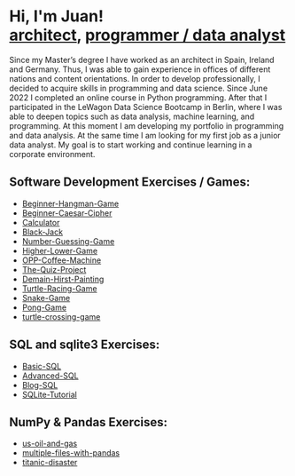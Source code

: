 <h1>Hi, I'm Juan! 
<br/>
<a href="https://issuu.com/abellangarcia/docs/00_portfolio2023_issuu">architect</a>,
<a href="https://github.com/Juan-Abellan">programmer / data analyst</a></h1>

Since my Master’s degree I have worked as an architect in Spain, Ireland and Germany. Thus, I was able to gain experience in offices of different nations and content orientations.
In order to develop professionally, I decided to acquire skills in programming and data science. Since June 2022 I completed an online course in Python programming. After that I participated in the LeWagon Data Science Bootcamp in Berlin, where I was able to deepen topics such as data analysis, machine learning, and programming. At this moment I am developing my portfolio in programming and data analysis. At the same time I am looking for my first job as a junior data analyst. My goal is to start working and continue learning in a corporate environment.


<h2>Software Development Exercises / Games:</h2>

- [Beginner-Hangman-Game](https://github.com/Juan-Abellan/Beginner-Hangman-Game.git)
- [Beginner-Caesar-Cipher](https://github.com/Juan-Abellan/Beginner-Caesar-Cipher.git)
- [Calculator]( https://github.com/Juan-Abellan/Calculator.git)
- [Black-Jack](https://github.com/Juan-Abellan/Black-Jack.git)
- [Number-Guessing-Game](https://github.com/Juan-Abellan/Number-Guessing-Game.git)
- [Higher-Lower-Game](https://github.com/Juan-Abellan/Higher-Lower-Game.git)
- [OPP-Coffee-Machine](https://github.com/Juan-Abellan/OPP-Coffee-Machine.git)
- [The-Quiz-Project](https://github.com/Juan-Abellan/The-Quiz-Project.git)
- [Demain-Hirst-Painting](https://github.com/Juan-Abellan/Demain-Hirst-Painting.git)
- [Turtle-Racing-Game](https://github.com/Juan-Abellan/Turtle-Racing-Game.git)
- [Snake-Game](https://github.com/Juan-Abellan/Snake-Game.git)
- [Pong-Game](https://github.com/Juan-Abellan/Pong-Game.git)
- [turtle-crossing-game](https://github.com/Juan-Abellan/turtle-crossing-game.git)

<h2>SQL and sqlite3 Exercises:</h2>

- [Basic-SQL](https://github.com/Juan-Abellan/Basic-SQL.git)
- [Advanced-SQL](https://github.com/Juan-Abellan/Advanced-SQL.git)
- [Blog-SQL](https://github.com/Juan-Abellan/Blog-SQL.git)
- [SQLite-Tutorial](https://github.com/Juan-Abellan/SQLite_Tutorial.git)

<h2>NumPy & Pandas Exercises:</h2>

- [us-oil-and-gas](https://github.com/Juan-Abellan/us-oil-and-gas-production.git)
- [multiple-files-with-pandas](https://github.com/Juan-Abellan/multiple-files-with-pandas.git)
- [titanic-disaster](https://github.com/Juan-Abellan/titanic_disaster.git)



















  
  



